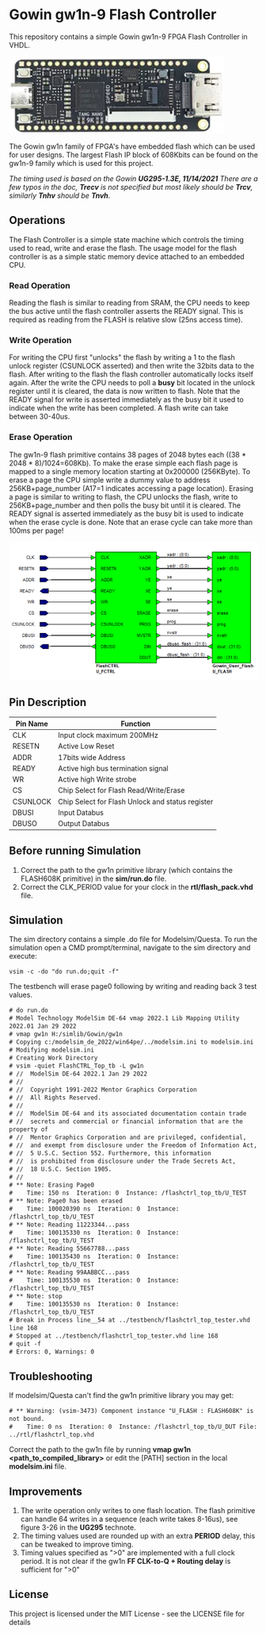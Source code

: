 # Gowin gw1n-9 Flash Controller

This repository contains a simple Gowin gw1n-9 FPGA Flash Controller in VHDL.

![Tang Nano 9K Development Board](https://github.com/HansTiggeler/Flash_Controller/blob/main/tangnano9k.PNG?raw=true)

The Gowin gw1n family of FPGA's have embedded flash which can be used for user designs. 
The largest Flash IP block of 608Kbits can be found on the gw1n-9 family which is used for this project.

*The timing used is based on the Gowin **UG295-1.3E, 11/14/2021**
There are a few typos in the doc, **Trecv** is not specified but most likely should be **Trcv**, similarly **Tnhv** should be **Tnvh***.


 
## Operations
 
The Flash Controller is a simple state machine which controls the timing used to read, write and erase the flash. 
The usage model for the flash controller is as a simple static memory device attached to an embedded CPU. 

### Read Operation
Reading the flash is similar to reading from SRAM, the CPU needs to keep the bus active until the flash controller asserts the READY signal. This is required as reading from the FLASH is relative slow (25ns access time). 
### Write Operation
For writing the CPU first "unlocks" the flash by writing a 1 to the flash unlock register (CSUNLOCK asserted) and then write the 32bits data to the flash. After writing to the flash the flash controller automatically locks itself again. After the write the CPU needs to poll a **busy** bit located in the unlock register until it is cleared, the data is now written to flash. Note that the READY signal for write is asserted immediately as the busy bit it used to indicate when the write has been completed. A flash write can take between 30-40us.
### Erase Operation
The gw1n-9 flash primitive contains 38 pages of 2048 bytes each ((38 * 2048 * 8)/1024=608Kb). To make the erase simple each flash page is mapped to a single memory location starting at 0x200000 (256KByte). To erase a page the CPU simple write a dummy value to address 256KB+page_number (A17=1 indicates accessing a page location). 
Erasing a page is similar to writing to flash, the CPU unlocks the flash, write to 256KB+page_number and then polls the busy bit until it is cleared. The READY signal is asserted immediately as the busy bit is used to indicate when the erase cycle is done. Note that an erase cycle can take more than 100ms per page!


![Top Level](https://github.com/HansTiggeler/Flash_Controller/blob/main/top.PNG?raw=true)
 
## Pin Description

|Pin Name|Function |
|----------|----------|
| CLK      | Input clock maximum 200MHz |
| RESETN   | Active Low Reset |
| ADDR     | 17bits wide Address |
| READY     | Active high bus termination signal |
| WR     | Active high Write strobe |
| CS     | Chip Select for Flash Read/Write/Erase |
| CSUNLOCK   | Chip Select for Flash Unlock and status register |
| DBUSI     | Input Databus |
| DBUSO     | Output Databus |

## Before running Simulation 

1) Correct the path to the gw1n primitive library (which contains the FLASH608K primitive) in the **sim/run.do** file.
2) Correct the CLK_PERIOD value for your clock in the **rtl/flash_pack.vhd** file.

## Simulation

The sim directory contains a simple .do file for Modelsim/Questa. To run the simulation open a CMD prompt/terminal, navigate to the sim directory and execute:

```
vsim -c -do "do run.do;quit -f"
```

The testbench will erase page0 following by writing and reading back 3 test values.

```
# do run.do
# Model Technology ModelSim DE-64 vmap 2022.1 Lib Mapping Utility 2022.01 Jan 29 2022
# vmap gw1n H:/simlib/Gowin/gw1n
# Copying c:/modelsim_de_2022/win64pe/../modelsim.ini to modelsim.ini
# Modifying modelsim.ini
# Creating Work Directory
# vsim -quiet FlashCTRL_Top_tb -L gw1n
# //  ModelSim DE-64 2022.1 Jan 29 2022
# //
# //  Copyright 1991-2022 Mentor Graphics Corporation
# //  All Rights Reserved.
# //
# //  ModelSim DE-64 and its associated documentation contain trade
# //  secrets and commercial or financial information that are the property of
# //  Mentor Graphics Corporation and are privileged, confidential,
# //  and exempt from disclosure under the Freedom of Information Act,
# //  5 U.S.C. Section 552. Furthermore, this information
# //  is prohibited from disclosure under the Trade Secrets Act,
# //  18 U.S.C. Section 1905.
# //
# ** Note: Erasing Page0
#    Time: 150 ns  Iteration: 0  Instance: /flashctrl_top_tb/U_TEST
# ** Note: Page0 has been erased
#    Time: 100020390 ns  Iteration: 0  Instance: /flashctrl_top_tb/U_TEST
# ** Note: Reading 11223344...pass
#    Time: 100135330 ns  Iteration: 0  Instance: /flashctrl_top_tb/U_TEST
# ** Note: Reading 55667788...pass
#    Time: 100135430 ns  Iteration: 0  Instance: /flashctrl_top_tb/U_TEST
# ** Note: Reading 99AABBCC...pass
#    Time: 100135530 ns  Iteration: 0  Instance: /flashctrl_top_tb/U_TEST
# ** Note: stop
#    Time: 100135530 ns  Iteration: 0  Instance: /flashctrl_top_tb/U_TEST
# Break in Process line__54 at ../testbench/flashctrl_top_tester.vhd line 168
# Stopped at ../testbench/flashctrl_top_tester.vhd line 168
# quit -f
# Errors: 0, Warnings: 0
```

## Troubleshooting

If modelsim/Questa can't find the gw1n primitive library you may get:
``` 
# ** Warning: (vsim-3473) Component instance "U_FLASH : FLASH608K" is not bound.
#    Time: 0 ns  Iteration: 0  Instance: /flashctrl_top_tb/U_DUT File: ../rtl/flashctrl_top.vhd
```
Correct the path to the gw1n file by running **vmap gw1n <path_to_compiled_library>** or edit the [PATH] section in the local **modelsim.ini** file.


## Improvements
1) The write operation only writes to one flash location. The flash primitive can handle 64 writes in a sequence (each write takes 8-16us), see figure 3-26 in the **UG295** technote.
2) The timing values used are rounded up with an extra **PERIOD** delay, this can be tweaked to improve timing. 
3) Timing values specified as ">0" are implemented with a full clock period. It is not clear if the gw1n **FF CLK-to-Q + Routing delay** is sufficient for ">0"

## License

This project is licensed under the MIT License - see the LICENSE file for details
